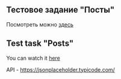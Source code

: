 ## Тестовое задание "Посты"

Посмотреть можно [здесь](https://sofia1alekseeva.github.io/posts-task/)

## Test task "Posts"

You can watch it [here](https://sofia1alekseeva.github.io/posts-task/)

API - https://jsonplaceholder.typicode.com/